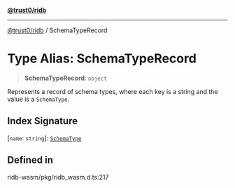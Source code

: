 [**@trust0/ridb**](../README.md)

***

[@trust0/ridb](../README.md) / SchemaTypeRecord

# Type Alias: SchemaTypeRecord

> **SchemaTypeRecord**: `object`

Represents a record of schema types, where each key is a string and the value is a `SchemaType`.

## Index Signature

 \[`name`: `string`\]: [`SchemaType`](SchemaType.md)

## Defined in

ridb-wasm/pkg/ridb\_wasm.d.ts:217
